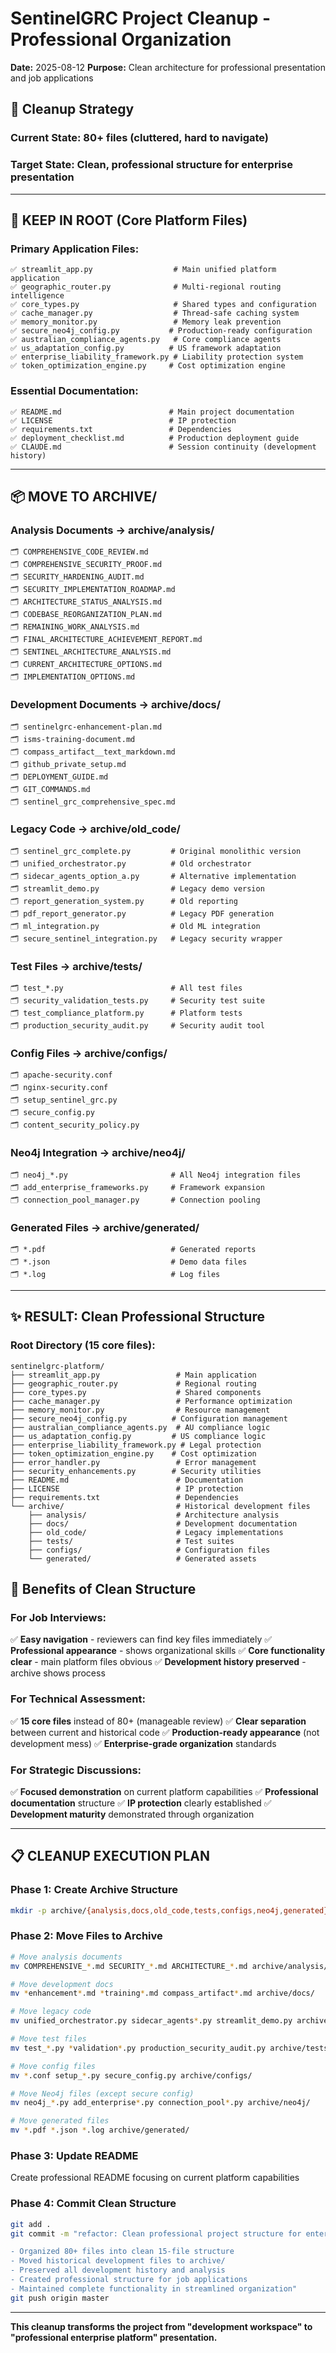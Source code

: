 # SentinelGRC Project Cleanup - Professional Organization
**Date:** 2025-08-12
**Purpose:** Clean architecture for professional presentation and job applications

## 🎯 Cleanup Strategy

### **Current State:** 80+ files (cluttered, hard to navigate)
### **Target State:** Clean, professional structure for enterprise presentation

---

## 📁 KEEP IN ROOT (Core Platform Files)

### **Primary Application Files:**
```
✅ streamlit_app.py                  # Main unified platform application
✅ geographic_router.py              # Multi-regional routing intelligence  
✅ core_types.py                     # Shared types and configuration
✅ cache_manager.py                  # Thread-safe caching system
✅ memory_monitor.py                 # Memory leak prevention
✅ secure_neo4j_config.py           # Production-ready configuration
✅ australian_compliance_agents.py   # Core compliance agents
✅ us_adaptation_config.py          # US framework adaptation
✅ enterprise_liability_framework.py # Liability protection system
✅ token_optimization_engine.py     # Cost optimization engine
```

### **Essential Documentation:**
```
✅ README.md                        # Main project documentation
✅ LICENSE                          # IP protection
✅ requirements.txt                 # Dependencies
✅ deployment_checklist.md          # Production deployment guide
✅ CLAUDE.md                        # Session continuity (development history)
```

---

## 📦 MOVE TO ARCHIVE/

### **Analysis Documents → archive/analysis/**
```
🗂️ COMPREHENSIVE_CODE_REVIEW.md
🗂️ COMPREHENSIVE_SECURITY_PROOF.md  
🗂️ SECURITY_HARDENING_AUDIT.md
🗂️ SECURITY_IMPLEMENTATION_ROADMAP.md
🗂️ ARCHITECTURE_STATUS_ANALYSIS.md
🗂️ CODEBASE_REORGANIZATION_PLAN.md
🗂️ REMAINING_WORK_ANALYSIS.md
🗂️ FINAL_ARCHITECTURE_ACHIEVEMENT_REPORT.md
🗂️ SENTINEL_ARCHITECTURE_ANALYSIS.md
🗂️ CURRENT_ARCHITECTURE_OPTIONS.md
🗂️ IMPLEMENTATION_OPTIONS.md
```

### **Development Documents → archive/docs/**
```
🗂️ sentinelgrc-enhancement-plan.md
🗂️ isms-training-document.md
🗂️ compass_artifact__text_markdown.md
🗂️ github_private_setup.md
🗂️ DEPLOYMENT_GUIDE.md
🗂️ GIT_COMMANDS.md
🗂️ sentinel_grc_comprehensive_spec.md
```

### **Legacy Code → archive/old_code/**
```
🗂️ sentinel_grc_complete.py         # Original monolithic version
🗂️ unified_orchestrator.py          # Old orchestrator
🗂️ sidecar_agents_option_a.py       # Alternative implementation
🗂️ streamlit_demo.py                # Legacy demo version
🗂️ report_generation_system.py      # Old reporting
🗂️ pdf_report_generator.py          # Legacy PDF generation
🗂️ ml_integration.py                # Old ML integration
🗂️ secure_sentinel_integration.py   # Legacy security wrapper
```

### **Test Files → archive/tests/**
```
🗂️ test_*.py                        # All test files
🗂️ security_validation_tests.py     # Security test suite
🗂️ test_compliance_platform.py      # Platform tests
🗂️ production_security_audit.py     # Security audit tool
```

### **Config Files → archive/configs/**
```
🗂️ apache-security.conf
🗂️ nginx-security.conf
🗂️ setup_sentinel_grc.py
🗂️ secure_config.py
🗂️ content_security_policy.py
```

### **Neo4j Integration → archive/neo4j/**
```
🗂️ neo4j_*.py                       # All Neo4j integration files
🗂️ add_enterprise_frameworks.py     # Framework expansion
🗂️ connection_pool_manager.py       # Connection pooling
```

### **Generated Files → archive/generated/**
```
🗂️ *.pdf                            # Generated reports
🗂️ *.json                           # Demo data files
🗂️ *.log                            # Log files
```

---

## ✨ RESULT: Clean Professional Structure

### **Root Directory (15 core files):**
```
sentinelgrc-platform/
├── streamlit_app.py                 # Main application
├── geographic_router.py             # Regional routing
├── core_types.py                    # Shared components
├── cache_manager.py                 # Performance optimization
├── memory_monitor.py                # Resource management
├── secure_neo4j_config.py          # Configuration management
├── australian_compliance_agents.py  # AU compliance logic
├── us_adaptation_config.py         # US compliance logic
├── enterprise_liability_framework.py # Legal protection
├── token_optimization_engine.py    # Cost optimization
├── error_handler.py                 # Error management
├── security_enhancements.py        # Security utilities
├── README.md                        # Documentation
├── LICENSE                          # IP protection
├── requirements.txt                 # Dependencies
└── archive/                         # Historical development files
    ├── analysis/                    # Architecture analysis
    ├── docs/                        # Development documentation
    ├── old_code/                    # Legacy implementations
    ├── tests/                       # Test suites
    ├── configs/                     # Configuration files
    └── generated/                   # Generated assets
```

## 🎯 Benefits of Clean Structure

### **For Job Interviews:**
✅ **Easy navigation** - reviewers can find key files immediately
✅ **Professional appearance** - shows organizational skills
✅ **Core functionality clear** - main platform files obvious
✅ **Development history preserved** - archive shows process

### **For Technical Assessment:**
✅ **15 core files** instead of 80+ (manageable review)
✅ **Clear separation** between current and historical code
✅ **Production-ready appearance** (not development mess)
✅ **Enterprise-grade organization** standards

### **For Strategic Discussions:**
✅ **Focused demonstration** on current platform capabilities
✅ **Professional documentation** structure
✅ **IP protection** clearly established
✅ **Development maturity** demonstrated through organization

---

## 📋 CLEANUP EXECUTION PLAN

### **Phase 1: Create Archive Structure**
```bash
mkdir -p archive/{analysis,docs,old_code,tests,configs,neo4j,generated}
```

### **Phase 2: Move Files to Archive**
```bash
# Move analysis documents
mv COMPREHENSIVE_*.md SECURITY_*.md ARCHITECTURE_*.md archive/analysis/

# Move development docs  
mv *enhancement*.md *training*.md compass_artifact*.md archive/docs/

# Move legacy code
mv unified_orchestrator.py sidecar_agents*.py streamlit_demo.py archive/old_code/

# Move test files
mv test_*.py *validation*.py production_security_audit.py archive/tests/

# Move config files
mv *.conf setup_*.py secure_config.py archive/configs/

# Move Neo4j files (except secure config)
mv neo4j_*.py add_enterprise*.py connection_pool*.py archive/neo4j/

# Move generated files
mv *.pdf *.json *.log archive/generated/
```

### **Phase 3: Update README**
Create professional README focusing on current platform capabilities

### **Phase 4: Commit Clean Structure**
```bash
git add .
git commit -m "refactor: Clean professional project structure for enterprise presentation

- Organized 80+ files into clean 15-file structure
- Moved historical development files to archive/
- Preserved all development history and analysis
- Created professional structure for job applications
- Maintained complete functionality in streamlined organization"
git push origin master
```

---

**This cleanup transforms the project from "development workspace" to "professional enterprise platform" presentation.**